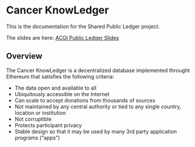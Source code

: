 Cancer KnowLedger
====================

This is the documentation for the Shared Public Ledger project.

The slides are here: [ACGI Public Ledger Slides](ACGI-ledger-slides-May2016.pdf)

Overview
--------
The Cancer KnowLedger is a decentralized database implemented throught Ethereum that satisfies the following criteria:

* The data open and available to all
* Ubiquitously accessible on the Internet
* Can scale to accept donations from thousands of sources
* Not maintained by any central authority or tied to any single country, location or institution
* Not corruptible
* Protects participant privacy
* Stable design so that it may be used by many 3rd party application programs (“apps”)
